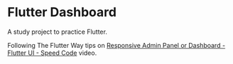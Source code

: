 # Flutter Dashboard

A study project to practice Flutter.

Following The Flutter Way tips on [Responsive Admin Panel or Dashboard - Flutter UI - Speed Code](https://www.youtube.com/watch?v=_uOgXpEHNbc&ab_channel=TheFlutterWay) video.